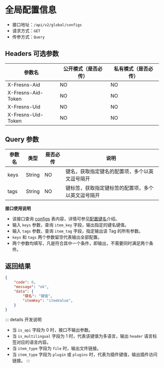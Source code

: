 # 全局配置信息

- 接口地址：`/api/v2/global/configs`
- 请求方式：`GET`
- 传参方式：`Query`

## Headers 可选参数

| 参数名 | 公开模式（是否必传） | 私有模式（是否必传） |
| --- | --- | --- |
| X-Fresns-Aid | NO | NO |
| X-Fresns-Aid-Token | NO | NO |
| X-Fresns-Uid | NO | NO |
| X-Fresns-Uid-Token | NO | NO |

## Query 参数

| 参数名 | 类型 | 是否必传 | 说明 |
| --- | --- | --- | --- |
| keys | String | NO | 键名，获取指定键名的配置项，多个以英文逗号隔开 |
| tags | String | NO | 键标签，获取指定键标签的配置项，多个以英文逗号隔开 |

**接口使用说明**

- 该接口查询 [configs](../../database/systems/configs.md) 表内容，详情可参见[配置键名](../../database/keyname/)介绍。
- 输入 `keys` 参数，查询 `item_key` 字段，输出指定的键名键值。
- 输入 `tags` 参数，查询 `item_tag` 字段，指定输出该 Tag 的所有参数。
- `keys` 和 `tags` 两个参数留空代表输出全部配置。
- 两个参数均填写，凡是符合其中一个条件，即输出，不需要同时满足两个条件。

## 返回结果

```json
{
    "code": 0,
    "message": "ok",
    "data": {
        "键名": "键值",
        "itemKey": "itemValue",
    }
}
```

::: details 开发说明
- 当 `is_api` 字段为 0 时，接口不输出参数。
- 当 `is_multilingual` 字段为 1 时，代表该键值为多语言，输出 `header` 语言标签对应的语言内容。
- 当 `item_type` 字段为 `file` 时，输出文件链接。
- 当 `item_type` 字段为 `plugin` 或 `plugins` 时，代表为插件键值，输出插件访问链接。
:::
